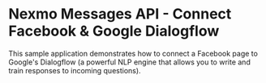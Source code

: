 # Nexmo Messages API - Connect Facebook & Google Dialogflow

This sample application demonstrates how to connect a Facebook page to Google's Dialogflow (a powerful NLP engine that allows you to write and train responses to incoming questions).
